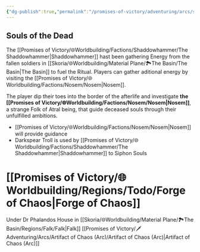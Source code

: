 ```yaml
---
{"dg-publish":true,"permalink":"/promises-of-victory/adventuring/arcs/souls-of-the-dead-arc/souls-of-the-dead-arc/","title":"Souls of the Dead","noteIcon":"Arc","created":"2023-01-25T02:26:52.985+01:00","updated":"2023-04-21T21:50:02.146+02:00"}
---
```



## Souls of the Dead
The [[Promises of Victory/🌐Worldbuilding/Factions/Shaddowhammer/The Shaddowhammer\|Shaddowhammer]] hast been gathering Energy from the fallen soldiers in [[Skoria/🌐Worldbuilding/Material Plane/🏞️The Basin/The Basin\|The Basin]] to fuel the Ritual. Players can gather aditional energy by visiting the [[Promises of Victory/🌐Worldbuilding/Factions/Nosem/Nosem\|Nosem]].


The player dip their toes into the border of the afterlife and investigate **the [[Promises of Victory/🌐Worldbuilding/Factions/Nosem/Nosem\|Nosem]]**, a strange Folk of Atral being, that guide deceased souls through their unfulfilled ambitions.

- [[Promises of Victory/🌐Worldbuilding/Factions/Nosem/Nosem\|Nosem]] will provide guidance
- Darkspear Troll is used by [[Promises of Victory/🌐Worldbuilding/Factions/Shaddowhammer/The Shaddowhammer\|Shaddowhammer]] to Siphon Souls


# [[Promises of Victory/🌐Worldbuilding/Regions/Todo/Forge of Chaos\|Forge of Chaos]]
Under Dr Phalandos House in [[Skoria/🌐Worldbuilding/Material Plane/🏞️The Basin/Regions/Falk/Falk\|Falk]]
[[Promises of Victory/🗡️Adventuring/Arcs/Artifact of Chaos (Arc)/Artifact of Chaos (Arc)\|Artifact of Chaos (Arc)]]
